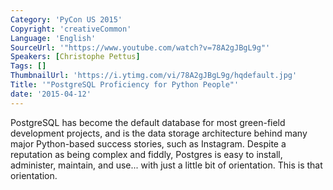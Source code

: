 ```yaml
---
Category: 'PyCon US 2015'
Copyright: 'creativeCommon'
Language: 'English'
SourceUrl: '"https://www.youtube.com/watch?v=78A2gJBgL9g"'
Speakers: [Christophe Pettus]
Tags: []
ThumbnailUrl: 'https://i.ytimg.com/vi/78A2gJBgL9g/hqdefault.jpg'
Title: '"PostgreSQL Proficiency for Python People"'
date: '2015-04-12'
---
```

PostgreSQL has become the default database for most green-field development projects, and is the data storage architecture behind many major Python-based success stories, such as Instagram. Despite a reputation as being complex and fiddly, Postgres is easy to install, administer, maintain, and use... with just a little bit of orientation. This is that orientation.

